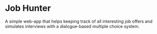 # Job Hunter

A simple web-app that helps keeping track of all interesting job offers and simulates interviews with a dialogue-based multiple choice system.
